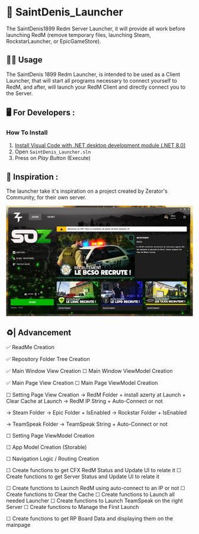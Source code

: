 # 🤠 SaintDenis_Launcher
 The SaintDenis1899 Redm Server Launcher, it will provide all work before launching RedM (remove temporary files, launching Steam, RockstarLauncher, or EpicGameStore).

## 🙍‍♂️ Usage
The SaintDenis 1899 Redm Launcher, is intended to be used as a Client Launcher, that will start all programs necessary to connect yourself to RedM, and after, will launch your RedM Client and directly connect you to the Server.

## 🖥️ For Developers : 
### How To Install
1. [Install Visual Code with .NET desktop development module (.NET 8.0)](https://visualstudio.microsoft.com/fr/free-developer-offers/)
2. Open ```SaintDenis_Launcher.sln```
3. Press on *Play Button* (Execute)

## 🎨 Inspiration : 
The launcher take it's inspiration on a project created by Zerator's Community, for their own server. 

![SOZ Launcher](./.Documentation/Inspiration/SOZ_Launcher.jpg)


## ♻️| Advancement

✅ ReadMe Creation

✅ Repository Folder Tree Creation

✅ Main Window View Creation
☐ Main Window ViewModel Creation

✅ Main Page View Creation
☐ Main Page ViewModel Creation

☐ Setting Page View Creation
-> RedM Folder + install azerty at Launch + Clear Cache at Launch
-> RedM IP String + Auto-Connect or not

-> Steam Folder
-> Epic Folder + IsEnabled
-> Rockstar Folder + IsEnabled

-> TeamSpeak Folder 
-> TeamSpeak String + Auto-Connect or not


☐ Setting Page ViewModel Creation

☐ App Model Creation (Storable)

☐ Navigation Logic / Routing Creation

☐ Create functions to get CFX RedM Status and Update UI to relate it 
☐ Create functions to get Server Status and Update UI to relate it

☐ Create functions to Launch RedM using auto-connect to an IP or not
☐ Create functions to Clear the Cache
☐ Create functions to Launch all needed Launcher
☐ Create functions to Launch TeamSpeak on the right Server
☐ Create functions to Manage the First Launch

☐ Create functions to get RP Board Data and displaying them on the mainpage




